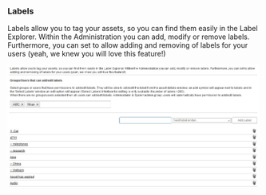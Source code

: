 ### Labels

Labels allow you to tag your assets, so you can find them easily in the Label Explorer. Within the Administration you can add, modify or remove labels. Furthermore, you can set to allow adding and removing of labels for your users (yeah, we knew you will love this feature!)

![](img/admin_labels.jpg)